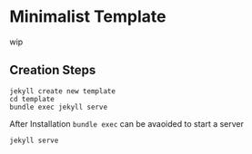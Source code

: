 # Minimalist Template 

wip

## Creation Steps

```
jekyll create new template
cd template
bundle exec jekyll serve
```

After Installation ```bundle exec``` can be avaoided to start a server
```
jekyll serve
```
